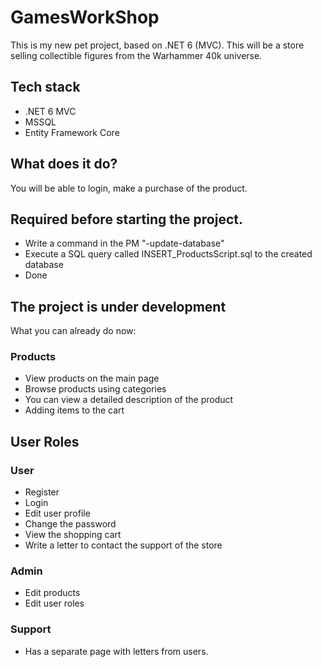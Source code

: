 # GamesWorkShop

This is my new pet project, based on .NET 6 (MVC). This will be a store selling collectible figures from the Warhammer 40k universe.

## Tech stack
- .NET 6 MVC
- MSSQL
- Entity Framework Core


## What does it do?
You will be able to login, make a purchase of the product. 

## Required before starting the project.
- Write a command in the PM "-update-database"
- Execute a SQL query called INSERT_ProductsScript.sql to the created database
- Done

## The project is under development

What you can already do now:
### Products
- View products on the main page
- Browse products using categories
- You can view a detailed description of the product
- Adding items to the cart

## User Roles

### User
- Register
- Login
- Edit user profile
- Change the password
- View the shopping cart
- Write a letter to contact the support of the store

### Admin
- Edit products
- Edit user roles

### Support
- Has a separate page with letters from users.
